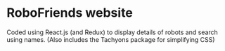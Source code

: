 # RoboFriends website
Coded using React.js (and Redux) to display details of robots and search using names. (Also includes the Tachyons package for simplifying CSS)
